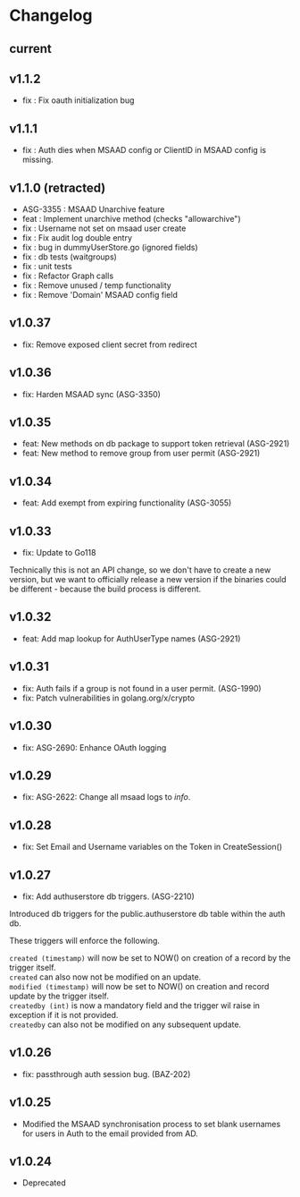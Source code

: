 # Changelog

## current

## v1.1.2

* fix : Fix oauth initialization bug

## v1.1.1

* fix : Auth dies when MSAAD config or ClientID in MSAAD config is missing.

## v1.1.0 (retracted)

* ASG-3355 : MSAAD Unarchive feature
* feat : Implement unarchive method (checks "allowarchive")
* fix : Username not set on msaad user create
* fix : Fix audit log double entry
* fix : bug in dummyUserStore.go (ignored fields)
* fix : db tests (waitgroups)
* fix : unit tests
* fix : Refactor Graph calls
* fix : Remove unused / temp functionality
* fix : Remove 'Domain' MSAAD config field

## v1.0.37 

* fix: Remove exposed client secret from redirect 

## v1.0.36

* fix: Harden MSAAD sync (ASG-3350)

## v1.0.35

* feat: New methods on db package to support token retrieval (ASG-2921)
* feat: New method to remove group from user permit (ASG-2921)

## v1.0.34

* feat: Add exempt from expiring functionality (ASG-3055)

## v1.0.33

* fix: Update to Go118

Technically this is not an API change, so we don't have to create a new version,
but we want to officially release a new version if the binaries could be
different - because the build process is different.

## v1.0.32

* feat: Add map lookup for AuthUserType names (ASG-2921)

## v1.0.31

* fix: Auth fails if a group is not found in a user permit. (ASG-1990)
* fix: Patch vulnerabilities in golang.org/x/crypto

## v1.0.30

* fix: ASG-2690: Enhance OAuth logging

## v1.0.29

* fix: ASG-2622: Change all msaad logs to *info*.

## v1.0.28

* fix: Set Email and Username variables on the Token in CreateSession()

## v1.0.27

* fix: Add authuserstore db triggers. (ASG-2210)

Introduced db triggers for the public.authuserstore db table within the auth db.

These triggers will enforce the following.

`created (timestamp)` will now be set to NOW() on creation of a record by the
trigger itself.  
`created` can also now not be modified on an update.  
`modified (timestamp)` will now be set to NOW() on creation and record update by
the trigger itself.  
`createdby (int)` is now a mandatory field and the trigger wil raise in exception
if it is not provided.  
`createdby` can also not be modified on any subsequent update.

## v1.0.26

* fix: passthrough auth session bug. (BAZ-202)

## v1.0.25

* Modified the MSAAD synchronisation process to set blank usernames for users in Auth to the email provided from AD.
 
## v1.0.24

* Deprecated